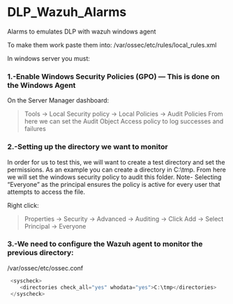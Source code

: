 # DLP_Wazuh_Alarms
Alarms to emulates DLP with wazuh windows agent

To make them work paste them into:
/var/ossec/etc/rules/local_rules.xml


In windows server you must:

### 1.-Enable Windows Security Policies (GPO) — This is done on the Windows Agent
On the Server Manager dashboard:
> Tools → Local Security policy → Local Policies → Audit Policies
From here we can set  the Audit Object Access policy to log successes and failures

### 2.-Setting up the directory we want to monitor
In order for us to test this, we will want to create a test directory and set the permissions. As an example you can create a directory in C:\tmp. From here we will set the windows security policy to audit this folder. Note- Selecting “Everyone” as the principal ensures the policy is active for every user that attempts to access the file.

Right click:
> Properties → Security → Advanced → Auditing → Click Add → Select Principal → Everyone


### 3.-We need to configure the Wazuh agent to monitor the previous directory:

/var/ossec/etc/ossec.conf

```javascript
 <syscheck>
    <directories check_all="yes" whodata="yes">C:\tmp</directories>
 </syscheck>
```
